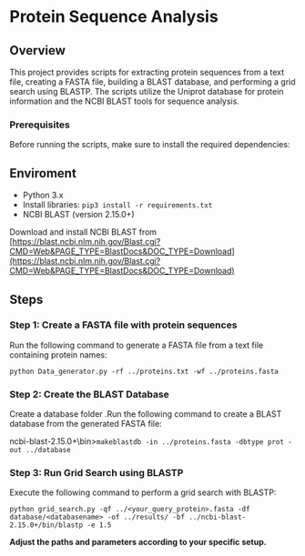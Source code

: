 # Protein Sequence Analysis

## Overview

This project provides scripts for extracting protein sequences from a text file, creating a FASTA file, building a BLAST database, and performing a grid search using BLASTP. The scripts utilize the Uniprot database for protein information and the NCBI BLAST tools for sequence analysis.

### Prerequisites

Before running the scripts, make sure to install the required dependencies:

## Enviroment
- Python 3.x
- Install libraries: `pip3 install -r requirements.txt`
- NCBI BLAST (version 2.15.0+)

Download and install NCBI BLAST from [https://blast.ncbi.nlm.nih.gov/Blast.cgi?CMD=Web&PAGE_TYPE=BlastDocs&DOC_TYPE=Download](https://blast.ncbi.nlm.nih.gov/Blast.cgi?CMD=Web&PAGE_TYPE=BlastDocs&DOC_TYPE=Download)

## Steps

### Step 1: Create a FASTA file with protein sequences

Run the following command to generate a FASTA file from a text file containing protein names:

`python Data_generator.py -rf ../proteins.txt -wf ../proteins.fasta`

### Step 2: Create the BLAST Database

Create a database folder .Run the following command to create a BLAST database from the generated FASTA file:

ncbi-blast-2.15.0+\bin>`makeblastdb -in ../proteins.fasta -dbtype prot -out ../database`

### Step 3: Run Grid Search using BLASTP

Execute the following command to perform a grid search with BLASTP:

`python grid_search.py -qf ../<your_query_protein>.fasta -df database/<databasename> -of ../results/ -bf ../ncbi-blast-2.15.0+/bin/blastp -e 1.5`

**Adjust the paths and parameters according to your specific setup.**


